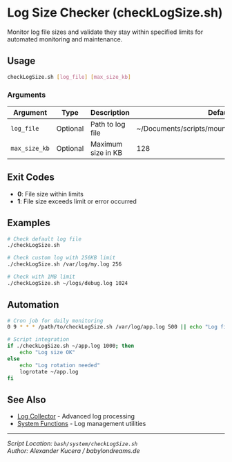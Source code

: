 # Log Size Checker (checkLogSize.sh)

Monitor log file sizes and validate they stay within specified limits for automated monitoring and maintenance.

## Usage

```bash
checkLogSize.sh [log_file] [max_size_kb]
```

### Arguments

| Argument | Type | Description | Default |
|----------|------|-------------|---------|
| `log_file` | Optional | Path to log file | ~/Documents/scripts/mount_unmount_bootable.log |
| `max_size_kb` | Optional | Maximum size in KB | 128 |

## Exit Codes
- **0**: File size within limits
- **1**: File size exceeds limit or error occurred

## Examples

```bash
# Check default log file
./checkLogSize.sh

# Check custom log with 256KB limit
./checkLogSize.sh /var/log/my.log 256

# Check with 1MB limit
./checkLogSize.sh ~/logs/debug.log 1024
```

## Automation

```bash
# Cron job for daily monitoring
0 9 * * * /path/to/checkLogSize.sh /var/log/app.log 500 || echo "Log file too large"

# Script integration
if ./checkLogSize.sh ~/app.log 1000; then
    echo "Log size OK"
else
    echo "Log rotation needed"
    logrotate ~/app.log
fi
```

## See Also
- [Log Collector](log_collector.md) - Advanced log processing
- [System Functions](../lib/system_functions.md) - Log management utilities

---

*Script Location: `bash/system/checkLogSize.sh`*  
*Author: Alexander Kucera / babylondreams.de*